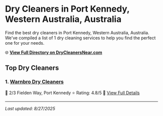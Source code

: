 # Dry Cleaners in Port Kennedy, Western Australia, Australia

Find the best dry cleaners in Port Kennedy, Western Australia, Australia. We've compiled a list of 1 dry cleaning services to help you find the perfect one for your needs.

🌐 **[View Full Directory on DryCleanersNear.com](https://drycleanersnear.com/city/Australia/Western%20Australia/Port%20Kennedy)**

## Top Dry Cleaners

### 1. [Warnbro Dry Cleaners](https://drycleanersnear.com/dryCleaner/68ad16751d9ee695c925308d/warnbro-dry-cleaners)
📍 2/3 Fielden Way, Port Kennedy
⭐ Rating: 4.8/5
🔗 [View Full Details](https://drycleanersnear.com/dryCleaner/68ad16751d9ee695c925308d/warnbro-dry-cleaners)


---

*Last updated: 8/27/2025*
